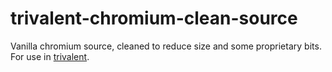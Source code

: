# trivalent-chromium-clean-source

Vanilla chromium source, cleaned to reduce size and some proprietary bits. For use in [trivalent](https://github.com/secureblue/trivalent).
